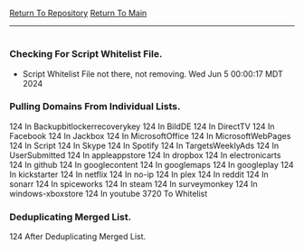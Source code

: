 [Return To Repository](https://github.com/DigitalWarrior/piholeparser/)
[Return To Main](https://github.com/DigitalWarrior/piholeparser/blob/master/RecentRunLogs/Mainlog.md)
____________________________________
# 
### Checking For Script Whitelist File.
* Script Whitelist File not there, not removing. Wed Jun  5 00:00:17 MDT 2024
### Pulling Domains From Individual Lists.
124 In Backupbitlockerrecoverykey
124 In BildDE
124 In DirectTV
124 In Facebook
124 In Jackbox
124 In MicrosoftOffice
124 In MicrosoftWebPages
124 In Script
124 In Skype
124 In Spotify
124 In TargetsWeeklyAds
124 In UserSubmitted
124 In appleappstore
124 In dropbox
124 In electronicarts
124 In github
124 In googlecontent
124 In googlemaps
124 In googleplay
124 In kickstarter
124 In netflix
124 In no-ip
124 In plex
124 In reddit
124 In sonarr
124 In spiceworks
124 In steam
124 In surveymonkey
124 In windows-xboxstore
124 In youtube
3720 To Whitelist
### Deduplicating Merged List.
124 After Deduplicating Merged List.
